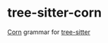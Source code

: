 # tree-sitter-corn

[Corn](https://github.com/jakestanger/corn) grammar for [tree-sitter](https://github.com/tree-sitter/tree-sitter)
